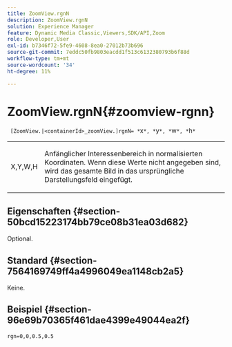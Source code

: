 ```yaml
---
title: ZoomView.rgnN
description: ZoomView.rgnN
solution: Experience Manager
feature: Dynamic Media Classic,Viewers,SDK/API,Zoom
role: Developer,User
exl-id: b7346f72-5fe9-4608-8ea0-27012b73b696
source-git-commit: 7eddc50fb9803eacdd1f513c6132380793b6f88d
workflow-type: tm+mt
source-wordcount: '34'
ht-degree: 11%

---
```


# ZoomView.rgnN{#zoomview-rgnn}

` [ZoomView.|<containerId>_zoomView.]rgnN= *`x`*, *`y`*, *`w`*, *`h`*`

<table id="table_F17148BDB468488AA0AF0F64D5DD1978"> 
 <tbody> 
  <tr> 
   <td colname="col1"> <p> <span class="codeph"> X,Y,W,H</span> </p> </td> 
   <td colname="col2"> <p> Anfänglicher Interessenbereich in normalisierten Koordinaten. Wenn diese Werte nicht angegeben sind, wird das gesamte Bild in das ursprüngliche Darstellungsfeld eingefügt. </p> </td> 
  </tr> 
 </tbody> 
</table>

## Eigenschaften {#section-50bcd15223174bb79ce08b31ea03d682}

Optional.

## Standard {#section-7564169749ff4a4996049ea1148cb2a5}

Keine.

## Beispiel {#section-96e69b70365f461dae4399e49044ea2f}

`rgn=0,0,0.5,0.5`

